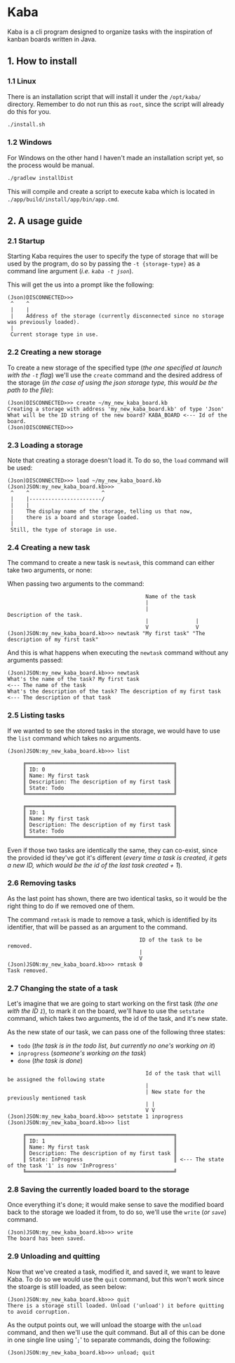 # Kaba
Kaba is a cli program designed to organize tasks with the inspiration of kanban boards written in Java.

## 1. How to install

### 1.1 Linux

There is an installation script that will install it under the `/opt/kaba/` directory. Remember to do not run this as `root`, since the script will already do this for you.
```bash
./install.sh
```

### 1.2 Windows

For Windows on the other hand I haven't made an installation script yet, so the process would be manual.
```cmd
./gradlew installDist
```

This will compile and create a script to execute kaba which is located in `./app/build/install/app/bin/app.cmd`.

## 2. A usage guide

### 2.1 Startup
Starting Kaba requires the user to specify the type of storage that will be used by the program, do so by passing the `-t {storage-type}` as a command line argument (*i.e. `kaba -t json`*).

This will get the us into a prompt like the following:
```
(Json)DISCONNECTED>>> 
 ^    ^
 |    |
 |    Address of the storage (currently disconnected since no storage was previously loaded).
 | 
 Current storage type in use.
```

### 2.2 Creating a new storage
To create a new storage of the specified type (*the one specified at launch with the `-t` flag*) we'll use the `create` command and the desired address of the storage (*in the case of using the json storage type, this would be the path to the file*):
```
(Json)DISCONNECTED>>> create ~/my_new_kaba_board.kb
Creating a storage with address 'my_new_kaba_board.kb' of type 'Json'
What will be the ID string of the new board? KABA_BOARD <--- Id of the board.
(Json)DISCONNECTED>>> 
```

### 2.3 Loading a storage
Note that creating a storage doesn't load it. To do so, the `load` command will be used:
```
(Json)DISCONNECTED>>> load ~/my_new_kaba_board.kb
(Json)JSON:my_new_kaba_board.kb>>>
 ^    ^                       ^
 |    |-----------------------/
 |    |
 |    The display name of the storage, telling us that now,
 |    there is a board and storage loaded.
 | 
 Still, the type of storage in use.
```

### 2.4 Creating a new task

The command to create a new task is `newtask`, this command can either take two arguments, or none:

When passing two arguments to the command:
```
                                            Name of the task
                                            |
                                            |               Description of the task.
                                            |               |
                                            V               V
(Json)JSON:my_new_kaba_board.kb>>> newtask "My first task" "The description of my first task"
```

And this is what happens when executing the `newtask` command without any arguments passed:
```
(Json)JSON:my_new_kaba_board.kb>>> newtask
What's the name of the task? My first task                            <--- The name of the task
What's the description of the task? The description of my first task  <--- The description of that task
```

### 2.5 Listing tasks
If we wanted to see the stored tasks in the storage, we would have to use the `list` command which takes no arguments.
```
(Json)JSON:my_new_kaba_board.kb>>> list

     ╔═══════════════════════════════════════════════╗
     ║ ID: 0                                         ║
     ║ Name: My first task                           ║
     ║ Description: The description of my first task ║
     ║ State: Todo                                   ║
     ╚═══════════════════════════════════════════════╝

     ╔═══════════════════════════════════════════════╗
     ║ ID: 1                                         ║
     ║ Name: My first task                           ║
     ║ Description: The description of my first task ║
     ║ State: Todo                                   ║
     ╚═══════════════════════════════════════════════╝
```

Even if those two tasks are identically the same, they can co-exist, since the provided id they've got it's different (*every time a task is created, it gets a new ID, which would be the id of the last task created + 1*).

### 2.6 Removing tasks
As the last point has shown, there are two identical tasks, so it would be the right thing to do if we removed one of them.

The command `rmtask` is made to remove a task, which is identified by its identifier, that will be passed as an argument to the command.
```
                                          ID of the task to be removed.
                                          |
                                          V
(Json)JSON:my_new_kaba_board.kb>>> rmtask 0
Task removed.
```

### 2.7 Changing the state of a task
Let's imagine that we are going to start working on the first task (*the one with the ID `1`*), to mark it on the board, we'll have to use the `setstate` command, which takes two arguments, the id of the task, and it's new state.

As the new state of our task, we can pass one of the following three states:
- `todo` (*the task is in the todo list, but currently no one's working on it*)
- `inprogress` (*someone's working on the task*)
- `done` (*the task is done*)

```
                                            Id of the task that will be assigned the following state
                                            |
                                            | New state for the previously mentioned task
                                            | | 
                                            V V
(Json)JSON:my_new_kaba_board.kb>>> setstate 1 inprogress
(Json)JSON:my_new_kaba_board.kb>>> list

     ╔═══════════════════════════════════════════════╗
     ║ ID: 1                                         ║
     ║ Name: My first task                           ║
     ║ Description: The description of my first task ║
     ║ State: InProgress                             ║ <--- The state of the task '1' is now 'InProgress'
     ╚═══════════════════════════════════════════════╝
```

### 2.8 Saving the currently loaded board to the storage
Once everything it's done; it would make sense to save the modified board back to the storage we loaded it from, to do so, we'll use the `write` (*or `save`*) command.
```
(Json)JSON:my_new_kaba_board.kb>>> write
The board has been saved.
```

### 2.9 Unloading and quitting
Now that we've created a task, modified it, and saved it, we want to leave Kaba. To do so we would use the `quit` command, but this won't work since the stoarge is still loaded, as seen below:
```
(Json)JSON:my_new_kaba_board.kb>>> quit
There is a storage still loaded. Unload ('unload') it before quitting to avoid corruption.
```

As the output points out, we will unload the stoarge with the `unload` command, and then we'll use the quit command. But all of this can be done in one single line using '`;`' to separate commands, doing the following: 
```
(Json)JSON:my_new_kaba_board.kb>>> unload; quit
```

